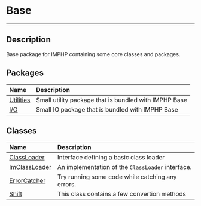 # Base
____

## Description
Base package for IMPHP containing some core classes and packages.

## Packages
| Name | Description |
| :--- | :---------- |
| [Utilities](Util.md) | Small utility package that is bundled with IMPHP Base |
| [I/O](IO.md) | Small IO package that is bundled with IMPHP Base |

## Classes
| Name | Description |
| :--- | :---------- |
| [ClassLoader](Base-ClassLoader.md) | Interface defining a basic class loader |
| [ImClassLoader](Base-ImClassLoader.md) | An implementation of the `ClassLoader` interface. |
| [ErrorCatcher](Base-ErrorCatcher.md) | Try running some code while catching any errors. |
| [Shift](Base-Shift.md) | This class contains a few convertion methods |
